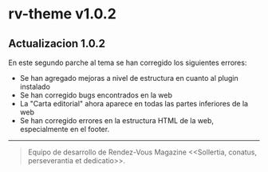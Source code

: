 # rv-theme v1.0.2

Actualizacion 1.0.2
----------------------------------------
En este segundo parche al tema se han corregido los siguientes errores:

* Se han agregado mejoras a nivel de estructura en cuanto al plugin instalado
* Se han corregido bugs encontrados en la web
* La "Carta editorial" ahora aparece en todas las partes inferiores de la web
* Se han corregido errores en la estructura HTML de la web, especialmente en el footer.

-----------------------------------------------
>Equipo de desarrollo de Rendez-Vous Magazine
><<Sollertia, conatus, perseverantia et dedicatio>>.
